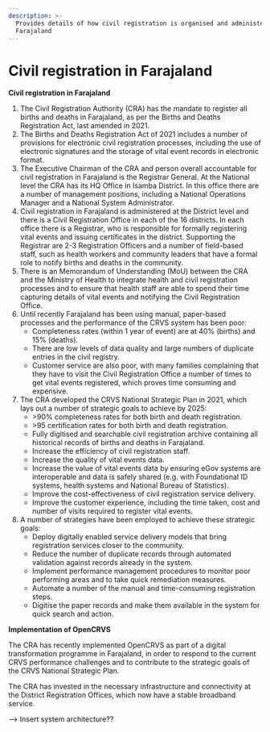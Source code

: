 ```yaml
---
description: >-
  Provides details of how civil registration is organised and administered in
  Farajaland
---
```


# Civil registration in Farajaland

**Civil registration in Farajaland**

1. The Civil Registration Authority (CRA) has the mandate to register all births and deaths in Farajaland, as per the Births and Deaths Registration Act, last amended in 2021.
2. The Births and Deaths Registration Act of 2021 includes a number of provisions for electronic civil registration processes, including the use of electronic signatures and the storage of vital event records in electronic format.
3. The Executive Chairman of the CRA and person overall accountable for civil registration in Farajaland is the Registrar General. At the National level the CRA has its HQ Office in Isamba District. In this office there are a number of management positions, including a National Operations Manager and a National System Administrator.
4. Civil registration in Farajaland is administered at the District level and there is a Civil Registration Office in each of the 16 districts. In each office there is a Registrar, who is responsible for formally registering vital events and issuing certificates in the district. Supporting the Registrar are 2-3 Registration Officers and a number of field-based staff, such as health workers and community leaders that have a formal role to notify births and deaths in the community.
5. There is an Memorandum of Understanding (MoU) between the CRA and the Ministry of Health to integrate health and civil registration processes and to ensure that health staff are able to spend their time capturing details of vital events and notifying the Civil Registration Office.&#x20;
6. Until recently Farajaland has been using manual, paper-based processes and the performance of the CRVS system has been poor:&#x20;
   * Completeness rates (within 1 year of event) are at 40% (births) and 15% (deaths).
   * There are low levels of data quality and large numbers of duplicate entries in the civil registry.&#x20;
   * Customer service are also poor, with many families complaining that they have to visit the Civil Registration Office a number of times to get vital events registered, which proves time consuming and expensive.&#x20;
7. The CRA developed the CRVS National Strategic Plan in 2021, which lays out a number of strategic goals to achieve by 2025:
   * \>90% completeness rates for both birth and death registration.
   * \>95 certification rates for both birth and death registration.
   * Fully digitised and searchable civil registration archive containing all historical records of births and deaths in Farajaland.
   * Increase the efficiency of civil registration staff.&#x20;
   * Increase the quality of vital events data.
   * Increase the value of vital events data by ensuring eGov systems are interoperable and data is safely shared (e.g. with Foundational ID systems, health systems and National Bureau of Statistics).
   * Improve the cost-effectiveness of civil registration service delivery.
   * Improve the customer experience, including the time taken, cost and number of visits required to register vital events.&#x20;
8. A number of strategies have been employed to achieve these strategic goals:
   * Deploy digitally enabled service delivery models that bring registration services closer to the community.
   * Reduce the number of duplicate records through automated validation against records already in the system.
   * Implement performance management procedures to monitor poor performing areas and to take quick remediation measures.
   * Automate a number of the manual and time-consuming registration steps.
   * Digitise the paper records and make them available in the system for quick search and action.&#x20;

**Implementation of OpenCRVS**

The CRA has recently implemented OpenCRVS as part of a digital transformation programme in Farajaland, in order to respond to the current CRVS performance challenges and to contribute to the strategic goals of the CRVS National Strategic Plan. &#x20;

The CRA has invested in the necessary infrastructure and connectivity at the District Registration Offices, which now have a stable broadband service.

\--> Insert system architecture??
